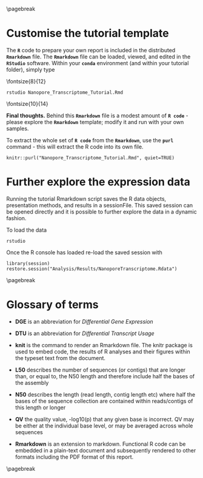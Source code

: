 \pagebreak

# Customise the tutorial template

The **`R`** code to prepare your own report is included in the distributed **`Rmarkdown`** file. The **`Rmarkdown`** file can be loaded, viewed, and edited in the **`RStudio`** software. Within your **`conda`** environment (and within your tutorial folder), simply type

\fontsize{8}{12}
```
rstudio Nanopore_Transcriptome_Tutorial.Rmd
```
\fontsize{10}{14}




**Final thoughts.** Behind this **`Rmarkdown`** file is a modest amount of **`R code`** - please explore the **`Rmarkdown`** template; modify it and run with your own samples.

To extract the whole set of **`R code`** from the **`Rmarkdown`**, use the **`purl`** command - this will extract the R code into its own file.

```
knitr::purl("Nanopore_Transcriptome_Tutorial.Rmd", quiet=TRUE)
```


# Further explore the expression data

Running the tutorial Rmarkdown script saves the R data objects, presentation methods, and results in a sessionFile. This saved session can be opened directly and it is possible to further explore the data in a dynamic fashion.

To load the data

```
rstudio
```

Once the R console has loaded re-load the saved session with

```
library(session)
restore.session("Analysis/Results/NanoporeTranscriptome.Rdata")
```



\pagebreak

# Glossary of terms

* __DGE__ is an abbreviation for *Differential Gene Expression* 

* __DTU__ is an abbreviation for *Differential Transcript Usage*

* __knit__ is the command to render an Rmarkdown file. The knitr package is used to embed code, the results of R analyses and their figures within the typeset text from the document. 

* __L50__  describes the number of sequences (or contigs) that are longer than, or equal to, the N50 length and therefore include half the bases of the assembly

* __N50__  describes the length (read length, contig length etc) where half the bases of the sequence collection are contained within reads/contigs of this length or longer

* __QV__  the quality value, -log10(p) that any given base is incorrect. QV may be either at the individual base level, or may be averaged across whole sequences

* __Rmarkdown__ is an extension to markdown. Functional R code can be embedded in a plain-text document and subsequently rendered to other formats including the PDF format of this report.




\pagebreak



